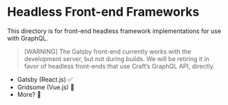 # Headless Front-end Frameworks

This directory is for front-end headless framework implementations for use with GraphQL.

> [WARNING]
> The Gatsby front-end currently works with the development server, but not during builds. We will be retiring it in favor of headless front-ends that use Craft’s GraphQL API, directly.

* Gatsby (React.js) ✅
* Gridsome (Vue.js) 🚧
* More? 🤔
